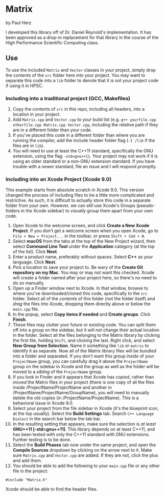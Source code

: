 # Matrix
by Paul Herz

I developed this library off of Dr. Daniel Reynold's implementation. It has been approved as a drop-in replacement for that library in the course of the High Performance Scientific Computing class.

## Use
To use the included `Matrix` and `Vector` classes in your project, simply drop the contents of the `src` folder here into your project. You may want to separate this code into a `lib` folder to denote that it is not your project code if using it in HPSC.

### Including into a traditional project (GCC, Makefiles)
1. Copy the contents of `src` in this repo, including all headers, into a location in your project.
2. Add `Matrix.cpp` and `Vector.cpp` to your build list (e.g. `g++ yourfile.cpp otherfile.cpp Matrix.cpp Vector.cpp`, including the relative path if they are in a different folder than your code.
3. If you've placed this code in a different folder than where you are running the compiler, add the include header folder flag (`-I /lib` if the files are in `lib`).
4. You will need to use at least the C++11 standard, specifically the GNU extension, using the flag `-std=gnu++11`. Your project may not work if it is using an older standard or a non-GNU extension standard. If you have trouble with a *newer* standard, file an issue and I will respond promptly.

### Including into an Xcode Project (Xcode 9.0)
This example starts from absolute scratch in Xcode 9.0. This version changed the process of including files to be a little more complicated and restrictive. As such, it is difficult to actually store this code in a separate folder from your own. However, we can still use Xcode's Groups (pseudo-folders in the Xcode sidebar) to *visually* group them apart from your own code.

1. Open Xcode to the welcome screen, and click **Create a New Xcode Project**. If you don't get a welcome screen when you open Xcode, go to `File > New > Project...` in the toolbar, or press `Shift + Cmd + N`.
2. Select **macOS** from the tabs at the top of the New Project wizard, then select **Command Line Tool** under the **Application** category (at the top of the list). Click **Next**.
3. Enter a product name, preferably without spaces. Select **C++** as your language. Click **Next**.
4. Pick a location to save your project to. Be wary of the **Create Git repository on my Mac**. You may or may not want this checked. Xcode will create a folder named after your project here, so there's no need to do so manually.
5. Open up a Finder window next to Xcode. In that window, browse to where you've downloaded/cloned this code, specifically to the `src` folder. Select all of the *contents* of this folder (not the folder itself) and *drag* the files into Xcode, dropping them directly above or below the `main.cpp` file. 
6. In the popup, select **Copy items if needed** and **Create groups**. Click **Finish**.
7. These files may clutter your future or existing code. You can split them off into a group on the sidebar, but it will not change their actual location in the folder. Select all the files belonging to the Matrix library by clicking the first file, holding `Shift`, and clicking the last. Right click, and select **New Group from Selection**. Name it something like `lib` or `matrix` to identify it as separate. Now all of the Matrix library files will be bundled into a folder and separated. If you don't want this group *inside* of your `ProjectName` group, you can carefully drag it above the `ProjectName` group on the sidebar in Xcode and the group as well as the folder will be moved to a *sibling* of the `ProjectName` group.
8. If you look in Finder and it appears that Xcode has *copied*, rather than *moved* the Matrix files in your project (there is one copy of all the files inside /ProjectName/ProjectName and another in /ProjectName/ProjectName/GroupName), you will need to manually delete the old copies (in /ProjectName/ProjectName). This is a behavioral issue in Xcode 9.0.
9. Select your project from the file sidebar in Xcode (it's the blueprint icon, at the top usually). Select the **Build Settings** tab. Search `C++ Language Dialect` in the search bar below the tab bar.
10. In the resulting setting that appears, make sure the selection is *at least* **GNU++11 [-std=gnu++11]**. This library depends on at least C++11, and has been tested with only the C++11 standard with GNU extensions. Further testing is to be done.
11. Select the **Build Phases** tab now under the same project, and open the **Compile Sources** dropdown by clicking on the arrow next to it. Make sure `Matrix.cpp` and `Vector.cpp` are added. If they are not, click the plus and add them.
12. You should be able to add the following to your `main.cpp` file or any other file in the project:
```
#include "Matrix.h"
```
Xcode should be able to find the header files.

